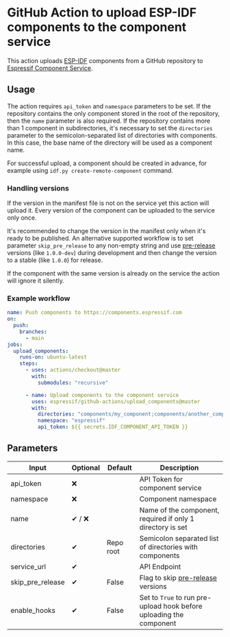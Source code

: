 # GitHub Action to upload ESP-IDF components to the component service

This action uploads [ESP-IDF](https://github.com/espressif/esp-idf) components from a GitHub repository to [Espressif Component Service](https://components.espressif.com).

## Usage

The action requires `api_token` and `namespace` parameters to be set. If the repository contains the only component stored in the root of the repository, then the `name` parameter is also required. If the repository contains more than 1 component in subdirectories, it's necessary to set the `directories` parameter to the semicolon-separated list of directories with components. In this case, the base name of the directory will be used as a component name.

For successful upload, a component should be created in advance, for example using `idf.py create-remote-component` command.

### Handling versions

If the version in the manifest file is not on the service yet this action will upload it. Every version of the component can be uploaded to the service only once.

It's recommended to change the version in the manifest only when it's ready to be published.
An alternative supported workflow is to set parameter `skip_pre_release` to any non-empty string and use [pre-release](https://semver.org/#spec-item-9) versions (like `1.0.0-dev`) during development and then change the version to a stable (like `1.0.0`) for release.

If the component with the same version is already on the service the action will ignore it silently.

### Example workflow

```yaml
name: Push components to https://components.espressif.com
on:
  push:
    branches:
      - main
jobs:
  upload_components:
    runs-on: ubuntu-latest
    steps:
      - uses: actions/checkout@master
        with:
          submodules: "recursive"

      - name: Upload components to the component service
        uses: espressif/github-actions/upload_components@master
        with:
          directories: "components/my_component;components/another_component"
          namespace: "espressif"
          api_token: ${{ secrets.IDF_COMPONENT_API_TOKEN }}
```

## Parameters

| Input            | Optional | Default   | Description                                                          |
| ---------------- | -------- | --------- | -------------------------------------------------------------------- |
| api_token        | ❌       |           | API Token for component service                                      |
| namespace        | ❌       |           | Component namespace                                                  |
| name             | ✔ / ❌   |           | Name of the component, required if only 1 directory is set           |
| directories      | ✔        | Repo root | Semicolon separated list of directories with components              |
| service_url      | ✔        |           | API Endpoint                                                         |
| skip_pre_release | ✔        | False     | Flag to skip [pre-release](https://semver.org/#spec-item-9) versions |
| enable_hooks     | ✔        | False     | Set to `True` to run pre-upload hook before uploading the component  |
